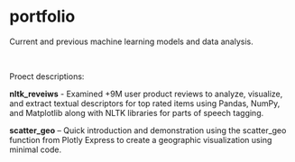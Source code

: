 # portfolio
Current and previous machine learning models and data analysis.

<br>

Proect descriptions:

<b>nltk_reveiws</b> - Examined +9M user product reviews to analyze, visualize, and extract textual descriptors for top rated items using Pandas, NumPy, and Matplotlib along with NLTK libraries for parts of speech tagging.

<b>scatter_geo</b> – Quick introduction and demonstration using the scatter_geo function from Plotly Express to create a geographic visualization using minimal code.
